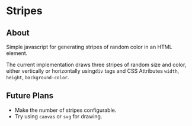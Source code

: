 # Stripes

## About

Simple javascript for generating stripes of random color in an HTML element.

The current implementation draws three stripes of random size and color, either vertically or horizontally using`div` tags and CSS Attributes `width`, `height`, `background-color`.

## Future Plans

* Make the number of stripes configurable.
* Try using `canvas` or `svg` for drawing.